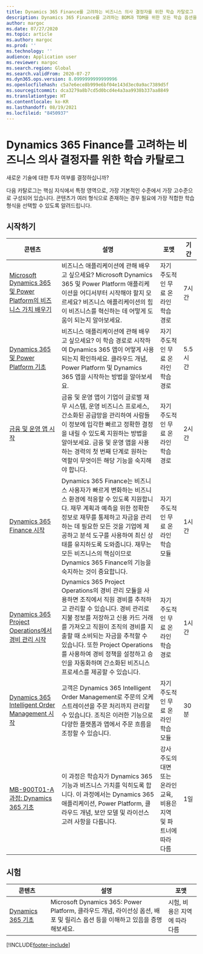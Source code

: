 ```yaml
---
title: Dynamics 365 Finance를 고려하는 비즈니스 의사 결정자를 위한 학습 카탈로그
description: Dynamics 365 Finance를 고려하는 BDM과 TDM을 위한 모든 학습 옵션을 찾아보세요.
author: margoc
ms.date: 07/27/2020
ms.topic: article
ms.author: margoc
ms.prod: ''
ms.technology: ''
audience: Application user
ms.reviewer: margoc
ms.search.region: Global
ms.search.validFrom: 2020-07-27
ms.dyn365.ops.version: 8.0999999999999996
ms.openlocfilehash: c5a7e6ece8b999e6bf04e143d3ec0a9ac7389d5f
ms.sourcegitcommit: dca3279a8b7cd5d0bcd4e4a3aa9938b337aa8849
ms.translationtype: HT
ms.contentlocale: ko-KR
ms.lasthandoff: 08/19/2021
ms.locfileid: "8450937"
---
```

# <a name="learning-catalog-for-business-decision-makers-considering-dynamics-365-finance"></a>Dynamics 365 Finance를 고려하는 비즈니스 의사 결정자를 위한 학습 카탈로그

새로운 기술에 대한 투자 여부를 결정하십니까?

다음 카탈로그는 핵심 지식에서 특정 영역으로, 가장 기본적인 수준에서 가장 고수준으로 구성되어 있습니다. 콘텐츠가 여러 형식으로 존재하는 경우 필요에 가장 적합한 학습 형식을 선택할 수 있도록 알려드립니다.

## <a name="get-started"></a>시작하기<a name="get-started"></a>

| 콘텐츠 | 설명 | 포맷 | 기간 |
|---------|-------------|--------|--------|
| [Microsoft Dynamics 365 및 Power Platform의 비즈니스 가치 배우기](/learn/paths/learn-business-value-of-dynamics-365-and-power-platform/) | 비즈니스 애플리케이션에 관해 배우고 싶으세요? Microsoft Dynamics 365 및 Power Platform 애플리케이션을 어디서부터 시작해야 할지 모르세요? 비즈니스 애플리케이션의 힘이 비즈니스를 혁신하는 데 어떻게 도움이 되는지 알아보세요. | 자기 주도적인 무료 온라인 학습 경로 | 7시간 |
| [Dynamics 365 및 Power Platform 기초](/learn/paths/dyn-power-plat-bus-app-fundamentals/) | 비즈니스 애플리케이션에 관해 배우고 싶으세요? 이 학습 경로로 시작하여 Dynamics 365 앱이 어떻게 사용되는지 확인하세요. 클라우드 개념, Power Platform 및 Dynamics 365 앱을 시작하는 방법을 알아보세요. | 자기 주도적인 무료 온라인 학습 경로 | 5.5시간 |
| [금융 및 운영 앱 시작](/learn/paths/get-started-finance-operations/) | 금융 및 운영 앱이 기업이 글로벌 재무 시스템, 운영 비즈니스 프로세스, 간소화된 공급망을 관리하여 사람들이 정보에 입각한 빠르고 정확한 결정을 내릴 수 있도록 지원하는 방법을 알아보세요. 금융 및 운영 앱을 사용하는 경력의 첫 번째 단계로 원하는 역할이 무엇이든 해당 기능을 숙지해야 합니다. | 자기 주도적인 무료 온라인 학습 경로 | 2시간 |
| [Dynamics 365 Finance 시작](/learn/modules/get-started-financial-management-dyn365-finance/) | Dynamics 365 Finance는 비즈니스 사용자가 빠르게 변화하는 비즈니스 환경에 적응할 수 있도록 지원합니다. 재무 계획과 예측을 위한 정확한 정보로 재무를 통제하고 자금을 관리하는 데 필요한 모든 것을 기업에 제공하고 분석 도구를 사용하여 최신 상태를 유지하도록 도와줍니다. 재무는 모든 비즈니스의 핵심이므로 Dynamics 365 Finance의 기능을 숙지하는 것이 중요합니다. | 자기 주도적인 무료 온라인 학습 모듈 | 1시간 |
| [Dynamics 365 Project Operations에서 경비 관리 시작](/learn/modules/get-started-expense-management/) | Dynamics 365 Project Operations의 경비 관리 모듈을 사용하면 조직에서 직원 경비를 추적하고 관리할 수 있습니다. 경비 관리로 지불 정보를 저장하고 신용 카드 거래를 가져오고 직원이 조직의 경비를 지출할 때 소비되는 자금을 추적할 수 있습니다. 또한 Project Operations를 사용하여 경비 정책을 설정하고 승인을 자동화하며 간소화된 비즈니스 프로세스를 제공할 수 있습니다. | 자기 주도적인 무료 온라인 학습 경로 | 1시간 |
| [Dynamics 365 Intelligent Order Management 시작](/learn/modules/get-started-intelligent-order-management/) | 고객은 Dynamics 365 Intelligent Order Management로 주문의 오케스트레이션을 주문 처리까지 관리할 수 있습니다. 조직은 이러한 기능으로 다양한 플랫폼과 앱에서 주문 흐름을 조정할 수 있습니다. | 자기 주도적인 무료 온라인 학습 모듈 | 30분 |
| [MB-900T01-A 과정: Dynamics 365 기초](https://www.microsoft.com/learning/course.aspx?cid=MB-900T01) | 이 과정은 학습자가 Dynamics 365 기능과 비즈니스 가치를 익히도록 합니다. 이 과정에서는 Dynamics 365 애플리케이션, Power Platform, 클라우드 개념, 보안 모델 및 라이선스 고려 사항을 다룹니다. | 강사 주도의 대면 또는 온라인 교육, 비용은 지역 및 파트너에 따라 다름 | 1일 |

## <a name="exam"></a>시험<a name="exam"></a>

| 콘텐츠 | 설명 | 포맷 |
|---------|-------------|--------|
| [Dynamics 365 기초](/learn/certifications/d365-fundamentals?wt.mc_id=learningredirect_certs-web-wwl) | Microsoft Dynamics 365: Power Platform, 클라우드 개념, 라이선싱 옵션, 배포 및 릴리스 옵션 등을 이해하고 있음을 증명해보세요. | 시험, 비용은 지역에 따라 다름 |

[!INCLUDE[footer-include](../../includes/footer-banner.md)]